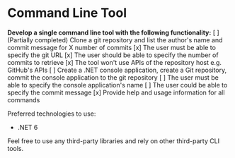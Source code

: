# Command Line Tool

**Develop a single command line tool with the following functionality:**
[ ] (Partially completed) Clone a git repository and list the author's name and commit message for X number of commits
    [x] The user must be able to specify the git URL
    [x] The user should be able to specify the number of commits to retrieve
    [x] The tool won't use APIs of the repository host e.g. GitHub's APIs
[ ] Create a .NET console application, create a Git repository, commit the console application to the
git repository
    [ ] The user must be able to specify the console application's name
    [ ] The user could be able to specify the commit message
[x] Provide help and usage information for all commands

Preferred technologies to use:
- .NET 6

Feel free to use any third-party libraries and rely on other third-party CLI tools.